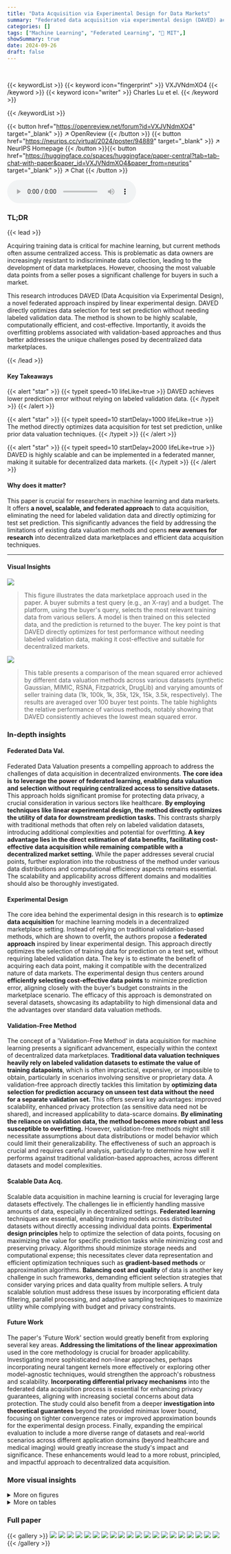 ```yaml
---
title: "Data Acquisition via Experimental Design for Data Markets"
summary: "Federated data acquisition via experimental design (DAVED) achieves lower prediction error without labeled validation data, optimizing cost-effectively for test-set predictions in decentralized market..."
categories: []
tags: ["Machine Learning", "Federated Learning", "🏢 MIT",]
showSummary: true
date: 2024-09-26
draft: false
---
```


<br>

{{< keywordList >}}
{{< keyword icon="fingerprint" >}} VXJVNdmXO4 {{< /keyword >}}
{{< keyword icon="writer" >}} Charles Lu et el. {{< /keyword >}}
 
{{< /keywordList >}}

{{< button href="https://openreview.net/forum?id=VXJVNdmXO4" target="_blank" >}}
↗ OpenReview
{{< /button >}}
{{< button href="https://neurips.cc/virtual/2024/poster/94889" target="_blank" >}}
↗ NeurIPS Homepage
{{< /button >}}{{< button href="https://huggingface.co/spaces/huggingface/paper-central?tab=tab-chat-with-paper&paper_id=VXJVNdmXO4&paper_from=neurips" target="_blank" >}}
↗ Chat
{{< /button >}}



<audio controls>
    <source src="https://ai-paper-reviewer.com/VXJVNdmXO4/podcast.wav" type="audio/wav">
    Your browser does not support the audio element.
</audio>


### TL;DR


{{< lead >}}

Acquiring training data is critical for machine learning, but current methods often assume centralized access. This is problematic as data owners are increasingly resistant to indiscriminate data collection, leading to the development of data marketplaces.  However, choosing the most valuable data points from a seller poses a significant challenge for buyers in such a market.



This research introduces DAVED (Data Acquisition via Experimental Design), a novel federated approach inspired by linear experimental design.  DAVED directly optimizes data selection for test set prediction without needing labeled validation data.  The method is shown to be highly scalable, computationally efficient, and cost-effective.  Importantly, it avoids the overfitting problems associated with validation-based approaches and thus better addresses the unique challenges posed by decentralized data marketplaces. 

{{< /lead >}}


#### Key Takeaways

{{< alert "star" >}}
{{< typeit speed=10 lifeLike=true >}} DAVED achieves lower prediction error without relying on labeled validation data. {{< /typeit >}}
{{< /alert >}}

{{< alert "star" >}}
{{< typeit speed=10 startDelay=1000 lifeLike=true >}} The method directly optimizes data acquisition for test set prediction, unlike prior data valuation techniques. {{< /typeit >}}
{{< /alert >}}

{{< alert "star" >}}
{{< typeit speed=10 startDelay=2000 lifeLike=true >}} DAVED is highly scalable and can be implemented in a federated manner, making it suitable for decentralized data markets. {{< /typeit >}}
{{< /alert >}}

#### Why does it matter?
This paper is crucial for researchers in machine learning and data markets. It offers **a novel, scalable, and federated approach** to data acquisition, eliminating the need for labeled validation data and directly optimizing for test set prediction.  This significantly advances the field by addressing the limitations of existing data valuation methods and opens **new avenues for research** into decentralized data marketplaces and efficient data acquisition techniques.

------
#### Visual Insights



![](https://ai-paper-reviewer.com/VXJVNdmXO4/figures_1_1.jpg)

> This figure illustrates the data marketplace approach used in the paper.  A buyer submits a test query (e.g., an X-ray) and a budget. The platform, using the buyer's query, selects the most relevant training data from various sellers.  A model is then trained on this selected data, and the prediction is returned to the buyer. The key point is that DAVED directly optimizes for test performance without needing labeled validation data, making it cost-effective and suitable for decentralized markets.





![](https://ai-paper-reviewer.com/VXJVNdmXO4/tables_8_1.jpg)

> This table presents a comparison of the mean squared error achieved by different data valuation methods across various datasets (synthetic Gaussian, MIMIC, RSNA, Fitzpatrick, DrugLib) and varying amounts of seller training data (1k, 100k, 1k, 35k, 12k, 15k, 3.5k, respectively).  The results are averaged over 100 buyer test points.  The table highlights the relative performance of various methods, notably showing that DAVED consistently achieves the lowest mean squared error.





### In-depth insights


#### Federated Data Val.
Federated Data Valuation presents a compelling approach to address the challenges of data acquisition in decentralized environments.  **The core idea is to leverage the power of federated learning, enabling data valuation and selection without requiring centralized access to sensitive datasets.** This approach holds significant promise for protecting data privacy, a crucial consideration in various sectors like healthcare.  **By employing techniques like linear experimental design, the method directly optimizes the utility of data for downstream prediction tasks.** This contrasts sharply with traditional methods that often rely on labeled validation datasets, introducing additional complexities and potential for overfitting.  **A key advantage lies in the direct estimation of data benefits, facilitating cost-effective data acquisition while remaining compatible with a decentralized market setting.** While the paper addresses several crucial points, further exploration into the robustness of the method under various data distributions and computational efficiency aspects remains essential. The scalability and applicability across different domains and modalities should also be thoroughly investigated.

#### Experimental Design
The core idea behind the experimental design in this research is to **optimize data acquisition** for machine learning models in a decentralized marketplace setting.  Instead of relying on traditional validation-based methods, which are shown to overfit, the authors propose a **federated approach** inspired by linear experimental design. This approach directly optimizes the selection of training data for prediction on a test set, without requiring labeled validation data. The key is to estimate the benefit of acquiring each data point, making it compatible with the decentralized nature of data markets. The experimental design thus centers around **efficiently selecting cost-effective data points** to minimize prediction error, aligning closely with the buyer's budget constraints in the marketplace scenario. The efficacy of this approach is demonstrated on several datasets, showcasing its adaptability to high dimensional data and the advantages over standard data valuation methods.

#### Validation-Free Method
The concept of a 'Validation-Free Method' in data acquisition for machine learning presents a significant advancement, especially within the context of decentralized data marketplaces. **Traditional data valuation techniques heavily rely on labeled validation datasets to estimate the value of training datapoints**, which is often impractical, expensive, or impossible to obtain, particularly in scenarios involving sensitive or proprietary data.  A validation-free approach directly tackles this limitation by **optimizing data selection for prediction accuracy on unseen test data without the need for a separate validation set.** This offers several key advantages: improved scalability, enhanced privacy protection (as sensitive data need not be shared), and increased applicability to data-scarce domains.  **By eliminating the reliance on validation data, the method becomes more robust and less susceptible to overfitting.** However, validation-free methods might still necessitate assumptions about data distributions or model behavior which could limit their generalizability.  The effectiveness of such an approach is crucial and requires careful analysis, particularly to determine how well it performs against traditional validation-based approaches, across different datasets and model complexities.

#### Scalable Data Acq.
Scalable data acquisition in machine learning is crucial for leveraging large datasets effectively.  The challenges lie in efficiently handling massive amounts of data, especially in decentralized settings. **Federated learning** techniques are essential, enabling training models across distributed datasets without directly accessing individual data points.  **Experimental design principles** help to optimize the selection of data points, focusing on maximizing the value for specific prediction tasks while minimizing cost and preserving privacy.  Algorithms should minimize storage needs and computational expense; this necessitates clever data representation and efficient optimization techniques such as **gradient-based methods** or approximation algorithms.  **Balancing cost and quality** of data is another key challenge in such frameworks, demanding efficient selection strategies that consider varying prices and data quality from multiple sellers.  A truly scalable solution must address these issues by incorporating efficient data filtering, parallel processing, and adaptive sampling techniques to maximize utility while complying with budget and privacy constraints.

#### Future Work
The paper's 'Future Work' section would greatly benefit from exploring several key areas.  **Addressing the limitations of the linear approximation** used in the core methodology is crucial for broader applicability. Investigating more sophisticated non-linear approaches, perhaps incorporating neural tangent kernels more effectively or exploring other model-agnostic techniques, would strengthen the approach's robustness and scalability.  **Incorporating differential privacy mechanisms** into the federated data acquisition process is essential for enhancing privacy guarantees, aligning with increasing societal concerns about data protection. The study could also benefit from a deeper **investigation into theoretical guarantees** beyond the provided minimax lower bound, focusing on tighter convergence rates or improved approximation bounds for the experimental design process.  Finally, expanding the empirical evaluation to include a more diverse range of datasets and real-world scenarios across different application domains (beyond healthcare and medical imaging) would greatly increase the study's impact and significance.  These enhancements would lead to a more robust, principled, and impactful approach to decentralized data acquisition.


### More visual insights

<details>
<summary>More on figures
</summary>


![](https://ai-paper-reviewer.com/VXJVNdmXO4/figures_2_1.jpg)

> This figure compares the test error of several data valuation methods against the proposed DAVED method under different budget constraints and data dimensionality.  The results show that validation-based methods suffer from overfitting when the data dimension is high or the validation set is small, resulting in higher test error compared to random selection.  In contrast, DAVED consistently maintains a low test error regardless of the data dimensionality or validation set size.


![](https://ai-paper-reviewer.com/VXJVNdmXO4/figures_7_1.jpg)

> This figure compares the test prediction error of DAVED and other data valuation methods on synthetic data with varying amounts of seller training data and budgets.  DAVED consistently outperforms other methods, particularly with smaller budgets, showing its effectiveness in efficiently acquiring data.


![](https://ai-paper-reviewer.com/VXJVNdmXO4/figures_8_1.jpg)

> This figure compares the performance of DAVED (multi-step and single-step) and other data valuation methods (Data OOB, Data Shapley, DVRL, Influence, KNN Shapley, LAVA, Leave One Out, Random) in terms of test prediction error on synthetic data with varying sizes (1K, 5K, 100K datapoints) and budgets. DAVED consistently outperforms other methods, demonstrating its effectiveness in acquiring data efficiently and achieving lower prediction error.


![](https://ai-paper-reviewer.com/VXJVNdmXO4/figures_9_1.jpg)

> This figure compares the computational efficiency of DAVED with other data valuation methods. The left panel shows runtime scaling with data dimensionality, while the right panel shows runtime scaling with the amount of seller data. DAVED's single-step variant is faster than other methods.  DAVED's multi-step variant is efficient and achieves better performance.  The O(d) communication complexity makes DAVED suitable for decentralized settings.


![](https://ai-paper-reviewer.com/VXJVNdmXO4/figures_20_1.jpg)

> This figure compares the performance of DAVED and other data valuation methods on synthetic data with heterogeneous costs.  The costs are randomly sampled and then transformed using two different cost functions (√c and c²).  Label noise is inversely proportional to the cost, simulating that higher-cost data is of higher quality.  The results show that DAVED consistently outperforms other methods across various budget levels, maintaining a low mean squared error (MSE).


![](https://ai-paper-reviewer.com/VXJVNdmXO4/figures_20_2.jpg)

> This figure compares the test prediction error of DAVED and other data valuation methods on synthetic datasets with varying sizes (1K, 5K, and 100K data points). The results show that DAVED consistently achieves lower mean squared error (MSE) with fewer data points purchased, demonstrating better data acquisition efficiency.  Both the multi-step and single-step versions of DAVED outperform other methods, especially when the budget is small (5-10 data points).


![](https://ai-paper-reviewer.com/VXJVNdmXO4/figures_21_1.jpg)

> The figure compares the test prediction error of DAVED and other data valuation methods on synthetic data with varying amounts of seller training data and budgets. DAVED consistently outperforms other methods, especially with small budgets.


![](https://ai-paper-reviewer.com/VXJVNdmXO4/figures_21_2.jpg)

> This figure compares the test prediction error of DAVED and other data valuation methods on synthetic datasets of varying sizes (1K, 5K, and 100K data points).  It shows how DAVED consistently achieves lower mean squared error (MSE) with fewer purchased data points, demonstrating its superior data acquisition efficiency.  The benefit of DAVED is more pronounced when the budget is limited.  Results are averaged over 100 random test points.


![](https://ai-paper-reviewer.com/VXJVNdmXO4/figures_22_1.jpg)

> This figure compares the performance of DAVED and other data valuation methods on synthetic data with varying amounts of seller data and budgets.  It shows that DAVED consistently achieves lower mean squared error (MSE) with fewer data points purchased, demonstrating better data acquisition efficiency.  The performance difference is particularly noticeable with smaller budgets.


![](https://ai-paper-reviewer.com/VXJVNdmXO4/figures_22_2.jpg)

> The figure compares the test error of various data valuation methods against DAVED (the proposed method) under different budget constraints.  It showcases how validation-based methods suffer from overfitting when the data dimensionality is high or the validation set is small, leading to poor performance compared to random selection. In contrast, DAVED maintains low error even in these challenging scenarios.


![](https://ai-paper-reviewer.com/VXJVNdmXO4/figures_23_1.jpg)

> This figure compares the performance of DAVED and several other data valuation methods on synthetic data with varying amounts of data (1K, 5K, and 100K points) and budgets.  The results show that DAVED consistently achieves lower mean squared error (MSE) with fewer data points purchased compared to other methods, highlighting its data acquisition efficiency.  The performance difference is more pronounced when the budget is limited.


![](https://ai-paper-reviewer.com/VXJVNdmXO4/figures_23_2.jpg)

> The figure compares the test prediction error of DAVED and other data valuation methods under various budgets and amounts of seller data for synthetic Gaussian data.  It shows that DAVED consistently achieves lower mean squared error (MSE) with fewer purchased data points compared to other methods, especially when the budget is small.  Both the single-step and multi-step variants of DAVED perform better.


![](https://ai-paper-reviewer.com/VXJVNdmXO4/figures_24_1.jpg)

> The figure compares the performance of linear probing and full fine-tuning for BERT models on DrugLib reviews using data selected by DAVED and random selection. The results show that linear probing performs similarly to fine-tuning, validating the use of kernelized linear regression as a proxy for the training dynamics and supporting the choice of a linear modeling approach for data selection. Error bars represent the average test error over 100 random trials with different test reviews.


![](https://ai-paper-reviewer.com/VXJVNdmXO4/figures_24_2.jpg)

> This figure compares the performance of DAVED's iterative optimization method against a convex optimization solver.  Both methods are applied to a data selection problem using 1000 data points sampled from a 30-dimensional Gaussian distribution.  The results show that DAVED's iterative approach achieves accuracy comparable to the convex solver, but with significantly faster optimization times.  The comparison is done for both the multi-step and single-step variants of DAVED.


![](https://ai-paper-reviewer.com/VXJVNdmXO4/figures_25_1.jpg)

> This figure compares the computational efficiency of DAVED with other data valuation methods.  The left panel shows how runtime scales with increasing data dimensionality (number of features), while the right panel demonstrates runtime scaling with increasing amounts of seller data.  DAVED, particularly its single-step version, shows significantly faster runtimes compared to other methods, making it suitable for decentralized settings with limited communication.


</details>




<details>
<summary>More on tables
</summary>


![](https://ai-paper-reviewer.com/VXJVNdmXO4/tables_8_2.jpg)
> This table presents a comparison of the mean squared error (MSE) achieved by various data valuation methods on five datasets: synthetic Gaussian data and four real-world medical datasets (MIMIC, RSNA, Fitzpatrick17K, DrugLib).  The table shows the average MSE over 100 buyer test points for different budget sizes.  The results highlight the performance of DAVED (both single-step and multi-step variants) in comparison to existing methods, demonstrating its effectiveness in various settings.

![](https://ai-paper-reviewer.com/VXJVNdmXO4/tables_18_1.jpg)
> This table compares the test mean squared error of several data valuation methods on various datasets, including synthetic Gaussian data and real medical datasets such as MIMIC-III, RSNA Pediatric Bone Age, Fitzpatrick17K, and DrugLib.  It shows the performance of different methods under varying amounts of seller training data and highlights the best-performing method for each scenario.

![](https://ai-paper-reviewer.com/VXJVNdmXO4/tables_18_2.jpg)
> This table compares the performance of different data valuation methods on various datasets in terms of the mean squared error (MSE). The datasets include a synthetic Gaussian dataset and four medical datasets (MIMIC, RSNA, Fitzpatrick17K, and DrugLib).  The table reports the MSE for different budget sizes, highlighting the best-performing methods and illustrating the impact of data scarcity.

![](https://ai-paper-reviewer.com/VXJVNdmXO4/tables_19_1.jpg)
> This table compares the performance of different data valuation methods (including DAVED) on various datasets (synthetic and medical).  It reports the mean squared error (MSE) for different budget sizes. The table highlights the superior performance of DAVED across different datasets and budget sizes.

</details>




### Full paper

{{< gallery >}}
<img src="https://ai-paper-reviewer.com/VXJVNdmXO4/1.png" class="grid-w50 md:grid-w33 xl:grid-w25" />
<img src="https://ai-paper-reviewer.com/VXJVNdmXO4/2.png" class="grid-w50 md:grid-w33 xl:grid-w25" />
<img src="https://ai-paper-reviewer.com/VXJVNdmXO4/3.png" class="grid-w50 md:grid-w33 xl:grid-w25" />
<img src="https://ai-paper-reviewer.com/VXJVNdmXO4/4.png" class="grid-w50 md:grid-w33 xl:grid-w25" />
<img src="https://ai-paper-reviewer.com/VXJVNdmXO4/5.png" class="grid-w50 md:grid-w33 xl:grid-w25" />
<img src="https://ai-paper-reviewer.com/VXJVNdmXO4/6.png" class="grid-w50 md:grid-w33 xl:grid-w25" />
<img src="https://ai-paper-reviewer.com/VXJVNdmXO4/7.png" class="grid-w50 md:grid-w33 xl:grid-w25" />
<img src="https://ai-paper-reviewer.com/VXJVNdmXO4/8.png" class="grid-w50 md:grid-w33 xl:grid-w25" />
<img src="https://ai-paper-reviewer.com/VXJVNdmXO4/9.png" class="grid-w50 md:grid-w33 xl:grid-w25" />
<img src="https://ai-paper-reviewer.com/VXJVNdmXO4/10.png" class="grid-w50 md:grid-w33 xl:grid-w25" />
<img src="https://ai-paper-reviewer.com/VXJVNdmXO4/11.png" class="grid-w50 md:grid-w33 xl:grid-w25" />
<img src="https://ai-paper-reviewer.com/VXJVNdmXO4/12.png" class="grid-w50 md:grid-w33 xl:grid-w25" />
<img src="https://ai-paper-reviewer.com/VXJVNdmXO4/13.png" class="grid-w50 md:grid-w33 xl:grid-w25" />
<img src="https://ai-paper-reviewer.com/VXJVNdmXO4/14.png" class="grid-w50 md:grid-w33 xl:grid-w25" />
<img src="https://ai-paper-reviewer.com/VXJVNdmXO4/15.png" class="grid-w50 md:grid-w33 xl:grid-w25" />
<img src="https://ai-paper-reviewer.com/VXJVNdmXO4/16.png" class="grid-w50 md:grid-w33 xl:grid-w25" />
<img src="https://ai-paper-reviewer.com/VXJVNdmXO4/17.png" class="grid-w50 md:grid-w33 xl:grid-w25" />
<img src="https://ai-paper-reviewer.com/VXJVNdmXO4/18.png" class="grid-w50 md:grid-w33 xl:grid-w25" />
<img src="https://ai-paper-reviewer.com/VXJVNdmXO4/19.png" class="grid-w50 md:grid-w33 xl:grid-w25" />
<img src="https://ai-paper-reviewer.com/VXJVNdmXO4/20.png" class="grid-w50 md:grid-w33 xl:grid-w25" />
{{< /gallery >}}